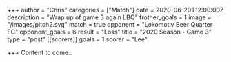 +++
author = "Chris"
categories = ["Match"]
date = 2020-06-20T12:00:00Z
description = "Wrap up of game 3 again LBQ"
frother_goals = 1
image = "/images/pitch2.svg"
match = true
opponent = "Lokomotiv Beer Quarter FC"
opponent_goals = 6
result = "Loss"
title = "2020 Season - Game 3"
type = "post"
[[scorers]]
goals = 1
scorer = "Lee"

+++
Content to come..